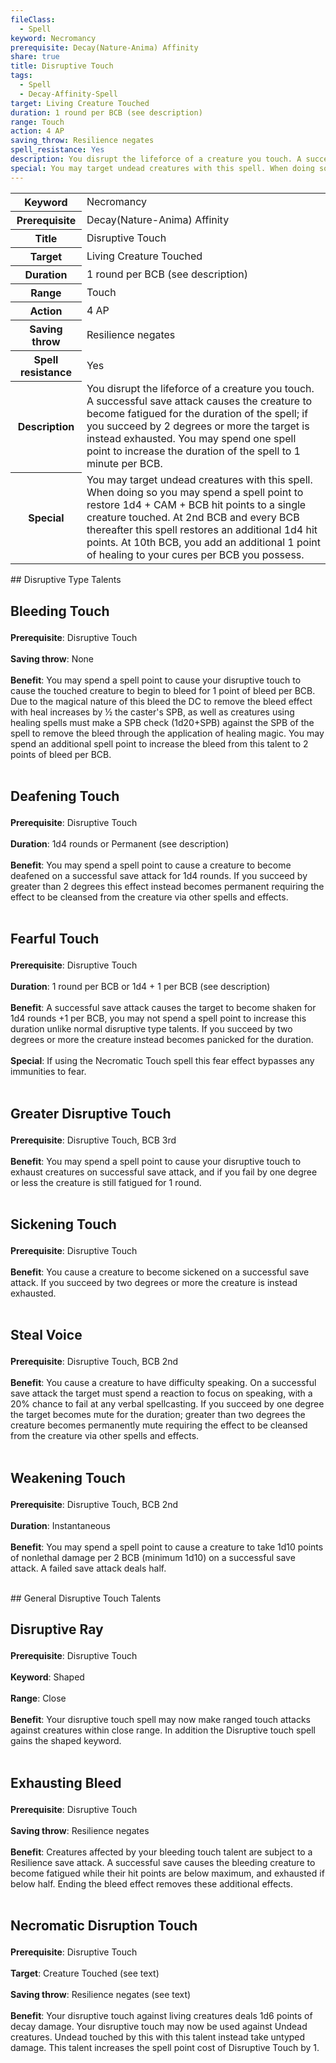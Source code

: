 ```yaml
---
fileClass:
  - Spell
keyword: Necromancy
prerequisite: Decay(Nature-Anima) Affinity
share: true
title: Disruptive Touch
tags:
  - Spell
  - Decay-Affinity-Spell
target: Living Creature Touched
duration: 1 round per BCB (see description)
range: Touch
action: 4 AP
saving_throw: Resilience negates
spell_resistance: Yes
description: You disrupt the lifeforce of a creature you touch. A successful save attack causes the creature to become fatigued for the duration of the spell; if you succeed by 2 degrees or more the target is instead exhausted. You may spend one spell point to increase the duration of the spell to 1 minute per BCB.
special: You may target undead creatures with this spell. When doing so you may spend a spell point to restore 1d4 + CAM + BCB hit points to a single creature touched. At 2nd BCB and every BCB thereafter this spell restores an additional 1d4 hit points. At 10th BCB, you add an additional 1 point of healing to your cures per BCB you possess.
---
```


<p><span style="overflow-x: auto;"><table><tbody><tr><th>Keyword</th><td>Necromancy</td></tr><tr><th>Prerequisite</th><td>Decay(Nature-Anima) Affinity</td></tr><tr><th>Title</th><td>Disruptive Touch</td></tr><tr><th>Target</th><td>Living Creature Touched</td></tr><tr><th>Duration</th><td>1 round per BCB (see description)</td></tr><tr><th>Range</th><td>Touch</td></tr><tr><th>Action</th><td>4 AP</td></tr><tr><th>Saving throw</th><td>Resilience negates</td></tr><tr><th>Spell resistance</th><td>Yes</td></tr><tr><th>Description</th><td>You disrupt the lifeforce of a creature you touch. A successful save attack causes the creature to become fatigued for the duration of the spell; if you succeed by 2 degrees or more the target is instead exhausted. You may spend one spell point to increase the duration of the spell to 1 minute per BCB.</td></tr><tr><th>Special</th><td>You may target undead creatures with this spell. When doing so you may spend a spell point to restore 1d4 + CAM + BCB hit points to a single creature touched. At 2nd BCB and every BCB thereafter this spell restores an additional 1d4 hit points. At 10th BCB, you add an additional 1 point of healing to your cures per BCB you possess.</td></tr></tbody></table></span></p>
## Disruptive Type Talents
<h2><span><p>Bleeding Touch</p></span></h2><p><span><p><b>Prerequisite</b>:    Disruptive Touch<br><br><b>Saving throw</b>:    None<br><br><b>Benefit</b>:    You may spend a spell point to cause your disruptive touch to cause the touched creature to begin to bleed for 1 point of bleed per BCB. Due to the magical nature of this bleed the DC to remove the bleed effect with heal increases by ½ the caster's SPB, as well as creatures using healing spells must make a SPB check (1d20+SPB) against the SPB of the spell to remove the bleed through the application of healing magic. You may spend an additional spell point to increase the bleed from this talent to 2 points of bleed per BCB.<br><br></p></span></p><h2><span><p>Deafening Touch</p></span></h2><p><span><p><b>Prerequisite</b>:    Disruptive Touch<br><br><b>Duration</b>:    1d4 rounds or Permanent (see description)<br><br><b>Benefit</b>:    You may spend a spell point to cause a creature to become deafened on a successful save attack for 1d4 rounds. If you succeed by greater than 2 degrees this effect instead becomes permanent requiring the effect to be cleansed from the creature via other spells and effects.<br><br></p></span></p><h2><span><p>Fearful Touch</p></span></h2><p><span><p><b>Prerequisite</b>:    Disruptive Touch<br><br><b>Duration</b>:    1 round per BCB or 1d4 + 1 per BCB (see description)<br><br><b>Benefit</b>:    A successful save attack causes the target to become shaken for 1d4 rounds +1 per BCB, you may not spend a spell point to increase this duration unlike normal disruptive type talents. If you succeed by two degrees or more the creature instead becomes panicked for the duration.<br><br><b>Special</b>:    If using the Necromatic Touch spell this fear effect bypasses any immunities to fear.<br><br></p></span></p><h2><span><p>Greater Disruptive Touch</p></span></h2><p><span><p><b>Prerequisite</b>:    Disruptive Touch, BCB 3rd<br><br><b>Benefit</b>:    You may spend a spell point to cause your disruptive touch to exhaust creatures on successful save attack, and if you fail by one degree or less the creature is still fatigued for 1 round.<br><br></p></span></p><h2><span><p>Sickening Touch</p></span></h2><p><span><p><b>Prerequisite</b>:    Disruptive Touch<br><br><b>Benefit</b>:    You cause a creature to become sickened on a successful save attack. If you succeed by two degrees or more the creature is instead exhausted.<br><br></p></span></p><h2><span><p>Steal Voice</p></span></h2><p><span><p><b>Prerequisite</b>:    Disruptive Touch, BCB 2nd<br><br><b>Benefit</b>:    You cause a creature to have difficulty speaking. On a successful save attack the target must spend a reaction to focus on speaking, with a 20% chance to fail at any verbal spellcasting. If you succeed by one degree the target becomes mute for the duration; greater than two degrees the creature becomes permanently mute requiring the effect to be cleansed from the creature via other spells and effects.<br><br></p></span></p><h2><span><p>Weakening Touch</p></span></h2><p><span><p><b>Prerequisite</b>:    Disruptive Touch, BCB 2nd<br><br><b>Duration</b>:    Instantaneous<br><br><b>Benefit</b>:    You may spend a spell point to cause a creature to take 1d10 points of nonlethal damage per 2 BCB (minimum 1d10) on a successful save attack. A failed save attack deals half.<br><br></p></span></p>
## General Disruptive Touch Talents
<h2><span><p>Disruptive Ray</p></span></h2><p><span><p><b>Prerequisite</b>:    Disruptive Touch<br><br><b>Keyword</b>:    Shaped<br><br><b>Range</b>:    Close<br><br><b>Benefit</b>:    Your disruptive touch spell may now make ranged touch attacks against creatures within close range. In addition the Disruptive touch spell gains the shaped keyword.<br><br></p></span></p><h2><span><p>Exhausting Bleed</p></span></h2><p><span><p><b>Prerequisite</b>:    Disruptive Touch<br><br><b>Saving throw</b>:    Resilience negates<br><br><b>Benefit</b>:    Creatures affected by your bleeding touch talent are subject to a Resilience save attack. A successful save causes the bleeding creature to become fatigued while their hit points are below maximum, and exhausted if below half. Ending the bleed effect removes these additional effects.<br><br></p></span></p><h2><span><p>Necromatic Disruption Touch</p></span></h2><p><span><p><b>Prerequisite</b>:    Disruptive Touch<br><br><b>Target</b>:    Creature Touched (see text)<br><br><b>Saving throw</b>:    Resilience negates (see text)<br><br><b>Benefit</b>:    Your disruptive touch against living creatures deals 1d6 points of decay damage. Your disruptive touch may now be used against Undead creatures. Undead touched by this with this talent instead take untyped damage. This talent increases the spell point cost of Disruptive Touch by 1.<br><br></p></span></p>